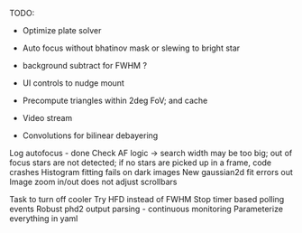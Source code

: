 TODO:
- Optimize plate solver
- Auto focus without bhatinov mask or slewing to bright star


- background subtract for FWHM ?

- UI controls to nudge mount
- Precompute triangles within 2deg FoV; and cache

- Video stream
- Convolutions for bilinear debayering

Log autofocus - done
Check AF  logic -> search width may be too big; out of focus stars are not detected; if no stars are picked up in a frame, code crashes
Histogram fitting fails on dark images
New gaussian2d fit errors out
Image zoom in/out does not adjust scrollbars


Task to turn off cooler
Try HFD instead of FWHM
Stop timer based polling events
Robust phd2 output parsing - continuous monitoring
Parameterize everything in yaml
